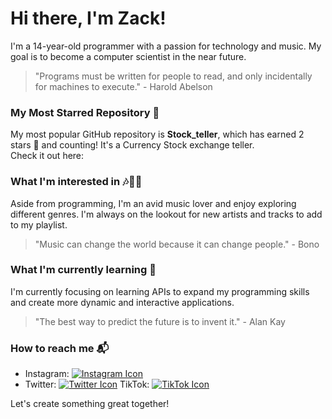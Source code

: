 # Hi there, I'm Zack!

I'm a 14-year-old programmer with a passion for technology and music. My goal is to become a computer scientist in the near future.

> "Programs must be written for people to read, and only incidentally for machines to execute." - Harold Abelson

### My Most Starred Repository 🚀
My most popular GitHub repository is **Stock_teller**, which has earned 2 stars 🌟 and counting! It's a Currency Stock exchange teller.
<br>
Check it out here: [![<your-repository-name>](https://img.shields.io/badge/Stock_teller-blueviolet?style=for-the-badge)](https://github.com/king101-bit/Stock_teller)

### What I'm interested in 🎶👨‍💻
Aside from programming, I'm an avid music lover and enjoy exploring different genres. I'm always on the lookout for new artists and tracks to add to my playlist.

> "Music can change the world because it can change people." - Bono

### What I'm currently learning 🌱
I'm currently focusing on learning APIs to expand my programming skills and create more dynamic and interactive applications.

> "The best way to predict the future is to invent it." - Alan Kay

### How to reach me 📬
- Instagram: [![Instagram Icon](https://img.shields.io/badge/-Instagram-E1306C?style=for-the-badge&logo=instagram&logoColor=white)](https://www.instagram.com/prod.krxzydev/)
- Twitter: [![Twitter Icon](https://img.shields.io/badge/-Twitter-1DA1F2?style=for-the-badge&logo=twitter&logoColor=white)](https://twitter.com/krxzydev)
TikTok: [![TikTok Icon](https://img.shields.io/badge/-TikTok-000000?style=for-the-badge&logo=tiktok&logoColor=white)](https://www.tiktok.com/@krxzy_krabs?_t=8bGW0feTl3O&_r=1)

Let's create something great together!
